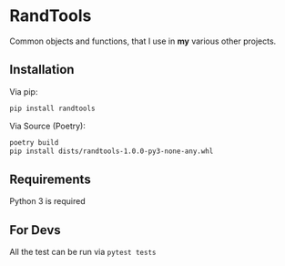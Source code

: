 # RandTools

Common objects and functions, that I use in **my** various other projects.


## Installation

Via pip:

```bash
pip install randtools
```

Via Source (Poetry):

```bash
poetry build
pip install dists/randtools-1.0.0-py3-none-any.whl
```

## Requirements
Python 3 is required

## For Devs
All the test can be run via `pytest tests`
